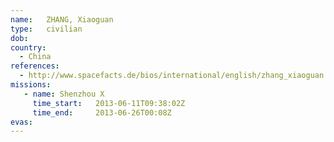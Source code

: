 ```yaml
---
name:	ZHANG, Xiaoguan
type:	civilian
dob:	
country:
  - China
references:
  - http://www.spacefacts.de/bios/international/english/zhang_xiaoguan.htm
missions:
   - name: Shenzhou X
     time_start:   2013-06-11T09:38:02Z
     time_end:     2013-06-26T00:08Z
evas:
---
```

